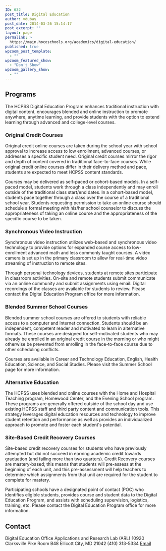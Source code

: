 ```yaml
---
ID: 632
post_title: Digital Education
author: vdubay
post_date: 2014-03-26 15:14:17
post_excerpt: ""
layout: page
permalink: >
  https://main.hocoschools.org/academics/digital-education/
published: true
wpzoom_post_template:
  - ""
wpzoom_featured_show:
  - "Don't Show"
wpzoom_gallery_show:
  - ""
---
```

<h2>Programs</h2>
<p>The HCPSS Digital Education Program enhances traditional instruction with digital content, encourages blended and online instruction to promote anywhere, anytime learning, and provide students with the option to extend learning through advanced and college-level courses.</p>

<h3>Original Credit Courses</h3>
<p>Original credit online courses are taken during the school year with school approval to increase access to low enrollment, advanced courses, or addresses a specific student need. Original credit courses mirror the rigor and depth of content covered in traditional face-to-face courses. While original credit online courses differ in their delivery method and pace, students are expected to meet HCPSS content standards.</p>

<p>Courses may be delivered as self-paced or cohort-based models. In a self-paced model, students work through a class independently and may enroll outside of the traditional class start/end dates. In a cohort-based model, students pace together through a class over the course of a traditional school year. Students requesting permission to take an online course should schedule a formal meeting with his/her school counselor to discuss the appropriateness of taking an online course and the appropriateness of the specific course to be taken.</p>

<h3>Synchronous Video Instruction</h3>
<p>Synchronous video instruction utilizes web-based and synchronous video technology to provide options for expanded course access to low-enrollment advanced math and less commonly taught courses. A video camera is set up in the primary classroom to allow for real-time video streaming of instruction to remote sites.</p>

<p>Through personal technology devices, students at remote sites participate in classroom activities. On-site and remote students submit communicate via an online community and submit assignments using email. Digital recordings of the classes are available for students to review. Please contact the Digital Education Program office for more information.</p>

<h3>Blended Summer School Courses</h3>
<p>Blended summer school courses are offered to students with reliable access to a computer and Internet connection. Students should be an independent, competent reader and motivated to learn in alternative formats. These courses are designed for self-motivated students who may already be enrolled in an original credit course in the morning or who might otherwise be prevented from enrolling in the face-to-face course due to other scheduling conflicts.</p>

<p>Courses are available in Career and Technology Education, English, Health Education, Science, and Social Studies. Please visit the Summer School page for more information.</p>

<h3>Alternative Education</h3>
<p>The HCPSS uses blended and online courses with the Home and Hospital Teaching program, Homewood Center, and the Evening School program. These programs are generally offered outside of the school day and use existing HCPSS staff and third party content and communication tools. This strategy leverages digital education resources and technology to improve student retention and performance as well as provides an individualized approach to promote and foster each student's potential.</p>

<h3>Site-Based Credit Recovery Courses</h3>
<p>Site-based credit recovery courses for students who have previously attempted but did not succeed in earning academic credit towards graduation (and failing more than two quarters). Credit Recovery courses are mastery-based; this means that students will pre-assess at the beginning of each unit, and this pre-assessment will help teachers to determine which assignments from that unit are required for the student to complete for mastery.</p>

<p>Participating schools have a designated point of contact (POC) who identifies eligible students, provides course and student data to the Digital Education Program, and assists with scheduling supervision, logistics, training, etc. Please contact the Digital Education Program office for more information.</p>

<h2>Contact</h2>

<p>Digital Education Office
Applications and Research Lab (ARL)
10920 Clarksville Pike
Room B48
Ellicott City, MD 21042
(410) 313-5334
<a href="mailto:dep@hcpss.org">Email</a></p>